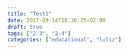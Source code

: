 ```yaml
---
title: "Test1"
date: 2017-09-14T18:36:25+02:00
draft: true
tags: ["2-3", "2-4"]
categories: ["educational", "luliz"]
---
```

